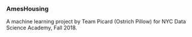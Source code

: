 ### AmesHousing

A machine learning project by Team Picard (Ostrich Pillow) for NYC Data Science Academy, Fall 2018.
